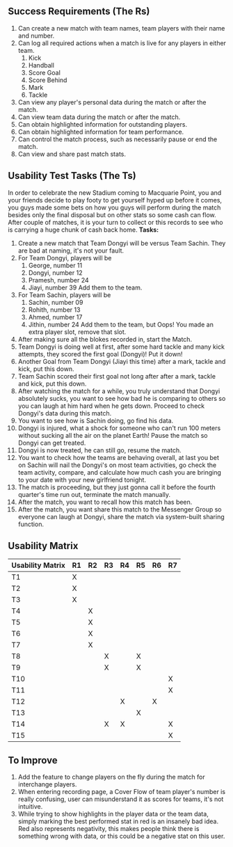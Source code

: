 ## Success Requirements (The Rs)
1. Can create a new match with team names, team players with their name and number.
2. Can log all required actions when a match is live for any players in either team.
	1. Kick
	2. Handball
	3. Score Goal
	4. Score Behind
	5. Mark
	6. Tackle
3. Can view any player's personal data during the match or after the match.
4. Can view team data during the match or after the match.
5. Can obtain highlighted information for outstanding players.
6. Can obtain highlighted information for team performance.
7. Can control the match process, such as necessarily pause or end the match.
8. Can view and share past match stats.
## Usability Test Tasks (The Ts)
In order to celebrate the new Stadium coming to Macquarie Point, you and your friends decide to play footy to get yourself hyped up before it comes, you guys made some bets on how you guys will perform during the match besides only the final disposal but on other stats so some cash can flow. After couple of matches, it is your turn to collect or this records to see who is carrying a huge chunk of cash back home.
**Tasks:**
1. Create a new match that Team Dongyi will be versus Team Sachin. They are bad at naming, it's not your fault.
2. For Team Dongyi, players will be
	1. George, number 11
	2. Dongyi, number 12
	3. Pramesh, number 24
	4. Jiayi, number 39
	Add them to the team.
3. For Team Sachin, players will be
	1. Sachin, number 09
	2. Rohith, number 13
	3. Ahmed, number 17
	4. Jithin, number 24
	Add them to the team, but Oops! You made an extra player slot, remove that slot.
4. After making sure all the blokes recorded in, start the Match.
5. Team Dongyi is doing well at first, after some hard tackle and many kick attempts, they scored the first goal (Dongyi)! Put it down!
6. Another Goal from Team Dongyi (Jiayi this time) after a mark, tackle and kick, put this down.
7. Team Sachin scored their first goal not long after after a mark, tackle and kick, put this down.
8. After watching the match for a while, you truly understand that Dongyi absolutely sucks, you want to see how bad he is comparing to others so you can laugh at him hard when he gets down. Proceed to check Dongyi's data during this match.
9. You want to see how is Sachin doing, go find his data.
10. Dongyi is injured, what a shock for someone who can't run 100 meters without sucking all the air on the planet Earth! Pause the match so Dongyi can get treated.
11. Dongyi is now treated, he can still go, resume the match.
12. You want to check how the teams are behaving overall, at last you bet on Sachin will nail the Dongyi's on most team activities, go check the team activity, compare, and calculate how much cash you are bringing to your date with your new girlfriend tonight.
13. The match is proceeding, but they just gonna call it before the fourth quarter's time run out, terminate the match manually.
14. After the match, you want to recall how this match has been.
15. After the match, you want share this match to the Messenger Group so everyone can laugh at Dongyi, share the match via system-built sharing function.
## Usability Matrix

| Usability Matrix | R1  | R2  | R3  | R4  | R5  | R6  | R7  |
| ---------------- | --- | --- | --- | --- | --- | --- | --- |
| T1               | X   |     |     |     |     |     |     |
| T2               | X   |     |     |     |     |     |     |
| T3               | X   |     |     |     |     |     |     |
| T4               |     | X   |     |     |     |     |     |
| T5               |     | X   |     |     |     |     |     |
| T6               |     | X   |     |     |     |     |     |
| T7               |     | X   |     |     |     |     |     |
| T8               |     |     | X   |     | X   |     |     |
| T9               |     |     | X   |     | X   |     |     |
| T10              |     |     |     |     |     |     | X   |
| T11              |     |     |     |     |     |     | X   |
| T12              |     |     |     | X   |     | X   |     |
| T13              |     |     |     |     | X   |     |     |
| T14              |     |     | X   | X   |     |     | X   |
| T15              |     |     |     |     |     |     | X   |
## To Improve

1. Add the feature to change players on the fly during the match for interchange players.
2. When entering recording page, a Cover Flow of team player's number is really confusing, user can misunderstand it as scores for teams, it's not intuitive.
3. While trying to show highlights in the player data or the team data, simply marking the best performed stat in red is an insanely bad idea. Red also represents negativity, this makes people think there is something wrong with data, or this could be a negative stat on this user.
